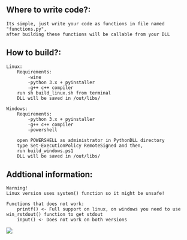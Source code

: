 
## Where to write code?:

	Its simple, just write your code as functions in file named "functions.py",
	after building these functions will be callable from your DLL

## How to build?:

	Linux:
		Requirements:
			-wine
			-python 3.x + pyinstaller
			-g++ c++ compiler
		run sh build_linux.sh from terminal
		DLL will be saved in /out/libs/

	Windows:
		Requirements:
			-python 3.x + pyinstaller
			-g++ c++ compiler
			-powershell

		open POWERSHELL as administrator in PythonDLL directory
		type Set-ExecutionPolicy RemoteSigned and then,
		run build_windows.ps1
		DLL will be saved in /out/libs/
## Addtional information:
	Warning!
	Linux version uses system() function so it might be unsafe!

	Functions that does not work:
		printf() <- Full support on linux, on windows you need to use win_rstdout() function to get stdout
		input() <- Does not work on both versions
![](https://www.python.org/static/community_logos/python-powered-w-100x40.png)
